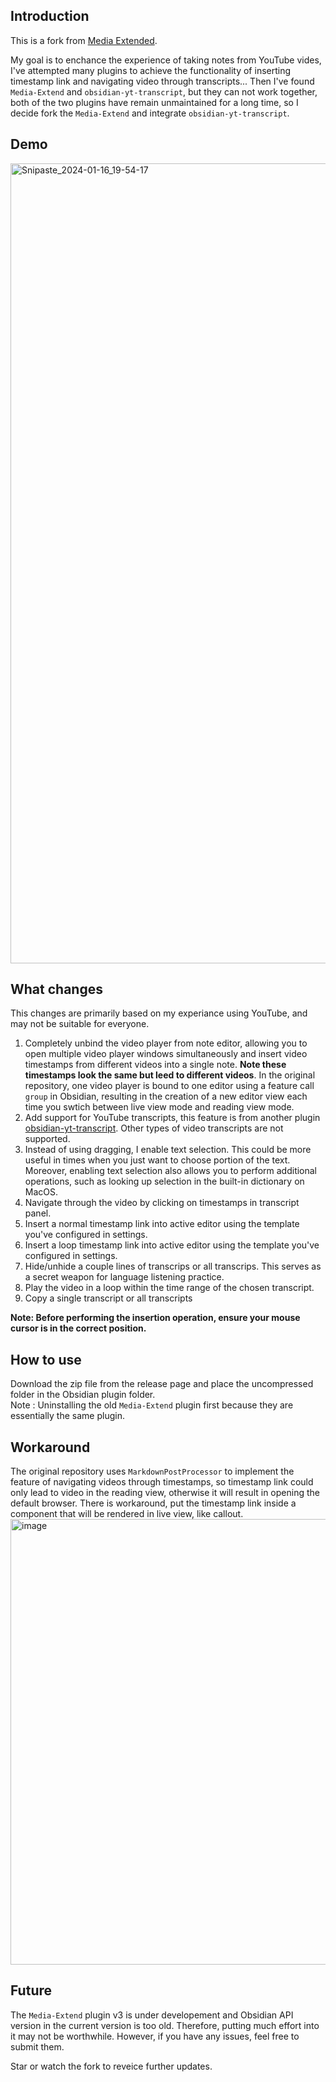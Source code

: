 ## Introduction

This is a fork from [Media Extended](https://github.com/aidenlx/media-extended). 

My goal is to enchance the experience of taking notes from YouTube vides, I've attempted many plugins to achieve the functionality of inserting timestamp link and navigating video through transcripts... Then I've found `Media-Extend` and `obsidian-yt-transcript`, but they can not work together, both of the two plugins have remain unmaintained for a long time, so I decide fork the `Media-Extend` and integrate `obsidian-yt-transcript`.

## Demo
<img width="1280" alt="Snipaste_2024-01-16_19-54-17" src="https://github.com/bfcs/media-extended/assets/52602045/359b007d-abe9-4e52-8fcb-e22f14851178">


## What changes

This changes are primarily based on my experiance using YouTube, and may not be suitable for everyone.

1. Completely unbind the video player from note editor, allowing you to open multiple video player windows simultaneously and insert video timestamps from different videos into a single note. **Note these timestamps look the same but leed to different videos**. In the original repository, one video player is bound to one editor using a feature call `group` in Obsidian, resulting in the creation of  a new editor view each time you swtich between live view mode and reading view mode.
2. Add support for YouTube transcripts, this feature is from another plugin [obsidian-yt-transcript](https://github.com/lstrzepek/obsidian-yt-transcript). Other types of video transcripts are not supported.
3. Instead of using dragging, I enable text selection. This could be more useful in times when you just want to choose portion of the text. Moreover, enabling text selection also allows you to perform additional operations, such as looking up selection in the built-in dictionary on MacOS.
4. Navigate through the video by clicking on timestamps in transcript panel.
5. Insert a normal timestamp link into active editor using the template you've configured in settings.
6. Insert a loop timestamp link into active editor using the template you've configured in settings.
7. Hide/unhide a couple lines of transcrips or all transcrips. This serves as a secret weapon for language listening practice.
8. Play the video in a loop within the time range of the chosen transcript. 
9. Copy a single transcript or all transcripts

**Note: Before performing the insertion operation, ensure your mouse cursor is in the correct position.**

## How to use

Download the zip file from the release page and place the uncompressed folder in the Obsidian plugin folder.   
Note : Uninstalling the old `Media-Extend` plugin first because they are essentially the same plugin.

## Workaround

The original repository uses `MarkdownPostProcessor` to implement the feature of navigating videos through timestamps, so timestamp link could only lead to video in the reading view, otherwise it will  result in opening the default browser. There is workaround, put the timestamp link inside a component that will be rendered in live view, like callout.
      <img width="713" alt="image" src="https://github.com/bfcs/media-extended/assets/52602045/a62a3c5e-0de5-4631-ac19-3078462f12f0">

## Future
The `Media-Extend` plugin v3 is under developement and Obsidian API version in the current version is too old. Therefore, putting much effort into it may not be worthwhile. However, if you have any issues, feel free to submit them.

Star or watch the fork to reveice further updates.
